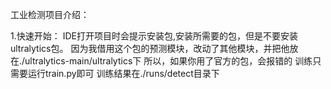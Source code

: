 工业检测项目介绍：

1.快速开始：
IDE打开项目时会提示安装包,安装所需要的包，但是不要安装ultralytics包。
因为我借用这个包的预测模块，改动了其他模块，并把他放在./ultralytics-main/ultralytics下
所以，如果你用了官方的包，会报错的
训练只需要运行train.py即可
训练结果在./runs/detect目录下

